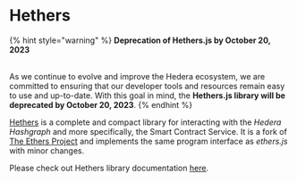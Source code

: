 # Hethers

{% hint style="warning" %}
**Deprecation of Hethers.js by October 20, 2023**

\
As we continue to evolve and improve the Hedera ecosystem, we are committed to ensuring that our developer tools and resources remain easy to use and up-to-date. With this goal in mind, the **Hethers.js library will be deprecated by October 20, 2023**.
{% endhint %}

[Hethers](https://github.com/hashgraph/hethers.js/) is a complete and compact library for interacting with the _Hedera Hashgraph_ and more specifically, the Smart Contract Service. It is a fork of [The Ethers Project](https://github.com/ethers-io/ethers.js/) and implements the same program interface as _ethers.js_ with minor changes.

Please check out Hethers library documentation [here](https://docs.hedera.com/hethers/).
